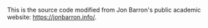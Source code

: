 This is the source code modified from Jon Barron's public academic website: https://jonbarron.info/.
